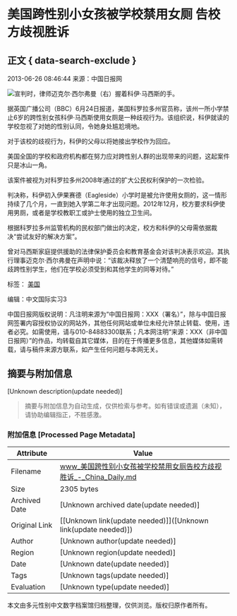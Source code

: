 # 美国跨性别小女孩被学校禁用女厕 告校方歧视胜诉

## 正文 { data-search-exclude }


2013-06-26 08:46:44 来源：中国日报网

![宣判时，律师迈克尔·西尔弗曼（右）握着科伊·马西斯的手。](../../images/attachement/jpg/site1/20130626/0013729e46df1334801109.jpg)

据英国广播公司（BBC）6月24日报道，美国科罗拉多州官员称，该州一所小学禁止6岁的跨性别女孩科伊·马西斯使用女厕是一种歧视行为。该组织说，科伊就读的学校忽视了对她的性别认同，令她身处尴尬境地。

对于该校的歧视行为，科伊的父母以将她接出学校作为回应。

美国全国的学校和政府机构都在努力应对跨性别人群的出现带来的问题，这起案件只是冰山一角。

该案件被视为对科罗拉多州2008年通过的扩大公民权利保护的一次检验。

判决称，科伊初入伊果赛德（Eagleside）小学时是被允许使用女厕的，这一情形持续了几个月，一直到她入学第二年才出现问题。2012年12月，校方要求科伊使用男厕，或者是学校教职工或护士使用的独立卫生间。

根据科罗拉多州监管机构的民权部门做出的决定，校方和科伊的父母需依据裁决“尝试友好的解决方案”。

曾对马西斯家庭提供援助的法律保护委员会和教育基金会对该判决表示欢迎。其执行理事迈克尔·西尔弗曼在声明中说：“该裁决释放了一个清楚响亮的信号，即不能歧跨性别学生，他们在学校必须受到和其他学生的同等对待。”

标签： [美国](http://search.chinadaily.com.cn/searchcn.jsp?searchText=%E7%BE%8E%E5%9B%BD)

编辑：中文国际实习3

中国日报网版权说明：凡注明来源为“中国日报网：XXX（署名）”，除与中国日报网签署内容授权协议的网站外，其他任何网站或单位未经允许禁止转载、使用，违者必究。如需使用，请与010-84883300联系；凡本网注明“来源：XXX（非中国日报网）”的作品，均转载自其它媒体，目的在于传播更多信息，其他媒体如需转载，请与稿件来源方联系，如产生任何问题与本网无关。
<!-- tcd_original_link https://www.chinadaily.com.cn/hqgj/2013-06/26/content_16660435.htm -->


## 摘要与附加信息

<!-- tcd_abstract -->
[Unknown description(update needed)]
<!-- tcd_abstract_end -->

> 摘要与附加信息为自动生成，仅供检索与参考。如有错误或遗漏（未知），请协助编辑指正，不胜感激。

### 附加信息 [Processed Page Metadata]

| Attribute       | Value                                  |
|-----------------|----------------------------------------|
| Filename        | www_美国跨性别小女孩被学校禁用女厕告校方歧视胜诉_-_China_Daily.md                             |
| Size            | 2305 bytes                           |
| Archived Date   | [Unknown archived date(update needed)]                             |
| Original Link   | [[Unknown link(update needed)]]([Unknown link(update needed)])                       |
| Author          | [Unknown author(update needed)]                               |
| Region          | [Unknown region(update needed)]                               |
| Date            | [Unknown date(update needed)]                                 |
| Tags            | [Unknown tags(update needed)]                                 |
| Evaluation            | [Unknown type(update needed)]                                 |
<!-- tcd_table_end -->

本文由多元性别中文数字档案馆归档整理，仅供浏览。版权归原作者所有。

